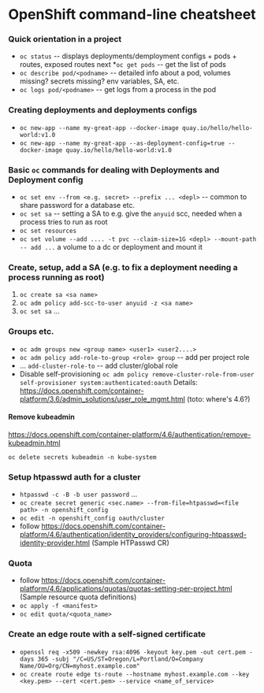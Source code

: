 # OpenShift command-line cheatsheet

### Quick orientation in a project

 * `oc status` -- displays deployments/demployment configs + pods + routes, exposed routes
next
 *`oc get pods` -- get the list of pods
 * `oc describe pod/<podname>` -- detailed info about a pod, volumes missing? secrets missing? env variables, SA, etc.
 * `oc logs pod/<podname>` -- get logs from a process in the pod

### Creating deployments and deployments configs
 * `oc new-app --name my-great-app --docker-image quay.io/hello/hello-world:v1.0`
 * `oc new-app --name my-great-app --as-deployment-config=true --docker-image quay.io/hello/hello-world:v1.0`

### Basic `oc` commands for dealing with Deployments and Deployment config

 * `oc set env --from <e.g. secret> --prefix ... <depl>` -- common to share password for a database etc.
 * `oc set sa` -- setting a SA to e.g. give the `anyuid` scc, needed when a process tries to run as root
 * `oc set resources`
 * `oc set volume --add .... -t pvc --claim-size=1G <depl> --mount-path -- add ...` a volume to a dc or deployment and mount it

### Create, setup, add a SA (e.g. to fix a deployment needing a process running as root)
 1. `oc create sa <sa name>`
 1. `oc adm policy add-scc-to-user anyuid -z <sa name>`
 1. `oc set sa` ...

### Groups etc.
 * `oc adm groups new <group name> <user1> <user2....>`
 * `oc adm policy add-role-to-group <role> group` -- add per project role
 * ... `add-cluster-role-to` -- add cluster/global role
 * Disable self-provisioning `oc adm policy remove-cluster-role-from-user self-provisioner system:authenticated:oauth`
Details: https://docs.openshift.com/container-platform/3.6/admin_solutions/user_role_mgmt.html (toto: where's 4.6?)

#### Remove kubeadmin

https://docs.openshift.com/container-platform/4.6/authentication/remove-kubeadmin.html

`oc delete secrets kubeadmin -n kube-system`

### Setup htpasswd auth for a cluster
 * `htpasswd -c -B -b user password` ...
 * `oc create secret generic <sec.name> --from-file=htpasswd=<file path> -n openshift_config`
 * `oc edit -n openshift_config oauth/cluster`
 * follow https://docs.openshift.com/container-platform/4.6/authentication/identity_providers/configuring-htpasswd-identity-provider.html (Sample HTPasswd CR)

### Quota
 * follow https://docs.openshift.com/container-platform/4.6/applications/quotas/quotas-setting-per-project.html (Sample resource quota definitions)
 * `oc apply -f <manifest>`
 * `oc edit quota/<quota_name>`
 
### Create an edge route with a self-signed certificate
 * `openssl req -x509 -newkey rsa:4096 -keyout key.pem -out cert.pem -days 365 -subj "/C=US/ST=Oregon/L=Portland/O=Company Name/OU=Org/CN=myhost.example.com"`
 * `oc create route edge ts-route --hostname myhost.example.com --key <key.pem> --cert <cert.pem> --service <name_of_service>`
